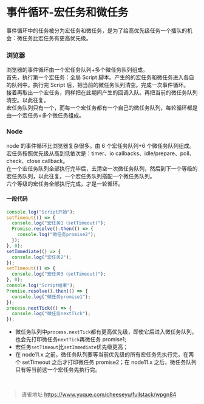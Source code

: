# 事件循环-宏任务和微任务
事件循环中的任务被分为宏任务和微任务，是为了给高优先级任务一个插队的机会：微任务比宏任务有更高优先级。

### 浏览器

浏览器的事件循环由一个宏任务队列+多个微任务队列组成。  
首先，执行第一个宏任务：全局 Script 脚本。产生的的宏任务和微任务进入各自的队列中。执行完 Script 后，把当前的微任务队列清空。完成一次事件循环。  
接着再取出一个宏任务，同样把在此期间产生的回调入队。再把当前的微任务队列清空。以此往复。  
宏任务队列只有一个，而每一个宏任务都有一个自己的微任务队列，每轮循环都是由一个宏任务+多个微任务组成。

### Node

node 的事件循环比浏览器复杂很多。由 6 个宏任务队列+6 个微任务队列组成。  
宏任务按照优先级从高到低依次是：timer、io callbacks、idle/prepare、poll、check、close callback。  
在一个宏任务队列全部执行完毕后，去清空一次微任务队列，然后到下一个等级的宏任务队列，以此往复。一个宏任务队列搭配一个微任务队列。  
六个等级的宏任务全部执行完成，才是一轮循环。

#### 一段代码

```javascript
console.log("Script开始");
setTimeout(() => {
  console.log("宏任务1（setTimeout)");
  Promise.resolve().then(() => {
    console.log("微任务promise2");
  });
}, 0);
setImmediate(() => {
  console.log("宏任务2");
});
setTimeout(() => {
  console.log("宏任务3（setTimeout)");
}, 0);
console.log("Script结束");
Promise.resolve().then(() => {
  console.log("微任务promise1");
});
process.nextTick(() => {
  console.log("微任务nextTick");
});
```

- 微任务队列中`process.nextTick`都有更高优先级，即使它后进入微任务队列，也会先打印微任务`nextTick`再微任务 promise1;
- 宏任务`setTimeout`比`setImmediate`优先级更高；
- 在 node11.x 之前，微任务队列要等当前优先级的所有宏任务先执行完，在两个 setTimeout 之后才打印微任务 promise2；在 node11.x 之后，微任务队列只有等当前这一个宏任务先执行完。

<br>
  
> 语雀地址 https://www.yuque.com/cheeseyu/fullstack/wpgn84